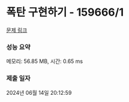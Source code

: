 # 폭탄 구현하기 - 159666/1 

[문제 링크](https://level.goorm.io/exam/159666/%ED%8F%AD%ED%83%84-%EA%B5%AC%ED%98%84%ED%95%98%EA%B8%B0/quiz/1) 

### 성능 요약

메모리: 56.85 MB, 시간: 0.65 ms

### 제출 일자

2024년 06월 14일 20:12:59

